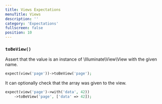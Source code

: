 ```yaml
---
title: Views Expectations
menuTitle: Views
description: ''
category: 'Expectations'
fullscreen: false
position: 10
---
```


### `toBeView()`

Assert that the value is an instance of \Illuminate\View\View with the given name.

```php
expect(view('page'))->toBeView('page');
 ```

It can optionally check that the array was given to the view.
```php
expect(view('page')->with('data', 42))
    ->toBeView('page', ['data' => 42]);
 ```



